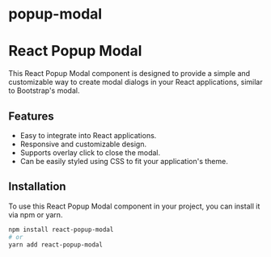 # popup-modal
# React Popup Modal

This React Popup Modal component is designed to provide a simple and customizable way to create modal dialogs in your React applications, similar to Bootstrap's modal.

## Features

- Easy to integrate into React applications.
- Responsive and customizable design.
- Supports overlay click to close the modal.
- Can be easily styled using CSS to fit your application's theme.

## Installation

To use this React Popup Modal component in your project, you can install it via npm or yarn.

```bash
npm install react-popup-modal
# or
yarn add react-popup-modal


